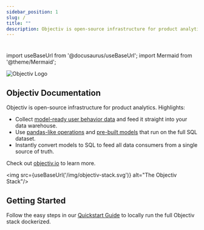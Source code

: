 ```yaml
---
sidebar_position: 1
slug: /
title: ""
description: Objectiv is open-source infrastructure for product analytics. Collect rich, model-ready data and feed it straight into your data warehouse. Cut down delivery times of data projects with reusable &amp; prebuilt models.
---
```


# 

import useBaseUrl from '@docusaurus/useBaseUrl';
import Mermaid from '@theme/Mermaid';

![Objectiv Logo](/img/logo-objectiv-large.svg "Objectiv Logo")

## Objectiv Documentation
Objectiv is open-source infrastructure for product analytics. Highlights:

* Collect [model-ready user behavior data](/tracking/core-concepts/overview.md) and feed it straight into 
  your data warehouse.
* Use [pandas-like operations](/modeling/intro.mdx) and [pre-built models](/modeling/models.mdx) that run on 
  the full SQL dataset.
* Instantly convert models to SQL to feed all data consumers from a single source of truth.

Check out [objectiv.io](https://www.objectiv.io) to learn more.

<img src={useBaseUrl('/img/objectiv-stack.svg')} alt="The Objectiv Stack"/>


## Getting Started

Follow the easy steps in our [Quickstart Guide](/home/quickstart-guide.md) to locally run the full Objectiv stack dockerized.
